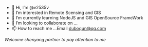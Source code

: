 - 👋 Hi, I’m @v2535v
- 👀 I’m interested in Remote Scensing and GIS
- 🌱 I’m currently learning NodeJS and GIS OpenSource FrameWork
- 💞️ I’m looking to collaborate on ...
- 📫 How to reach me ...Email duboqun@qq.com

*Welcome shenyang partner to pay attention to me*

<!---
v2535v/v2535v is a ✨ special ✨ repository because its `README.md` (this file) appears on your GitHub profile.
You can click the Preview link to take a look at your changes.
--->
